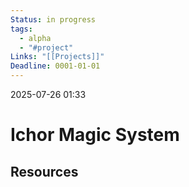 ```yaml
---
Status: in progress
tags:
  - alpha
  - "#project"
Links: "[[Projects]]"
Deadline: 0001-01-01
---
```

2025-07-26 01:33

# Ichor Magic System


## Resources





